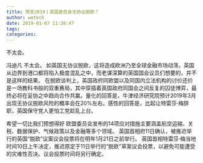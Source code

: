 ```yaml
---
title: 预言2019丨英国是否会无协议脱欧？
author: wetech
date: 2019-01-07 11:28:47
tags: 
categories: 
---
```

不太会。
<!-- more -->
冯迪凡
不太会。
如英国无协议脱欧，这将造成欧洲乃至全球金融市场动荡，英国从边界到港口都将陷入极度混乱之中，而老谋深算的英国国会议员们想要的，并不是这样的结果。
在脱欧谈判上，英国政府同欧盟以及同国内立法机构的讨价还价是一场教科书般的双重赛局，其中穿插着英国政府同国会之间反复的囚徒博弈，最终必将在妥协之中趋向合作共赢。量化的回答是，牛津经济研究院预计2019年3月出现无协议脱欧风险的概率会在20%左右。感性的回答是，比起让特雷莎·梅辞职，英国保守党人更怕工党趁乱上台。
 
 
希望一切比我们预想得好
欧盟委员会发布的14项应对措施主要涵盖航空运输、关税、数据保护、气候政策以及金融等多个领域。
英国首相府11日确认，被推迟举行的英国“脱欧”议案议会投票将在明年1月21日之前举行。
英国首相特雷莎·梅当地时间10日上午决定，推迟原定于11日举行的“脱欧”草案议会投票，以避免可能遭受的灾难性否决。议会投票时间将另行确定。
